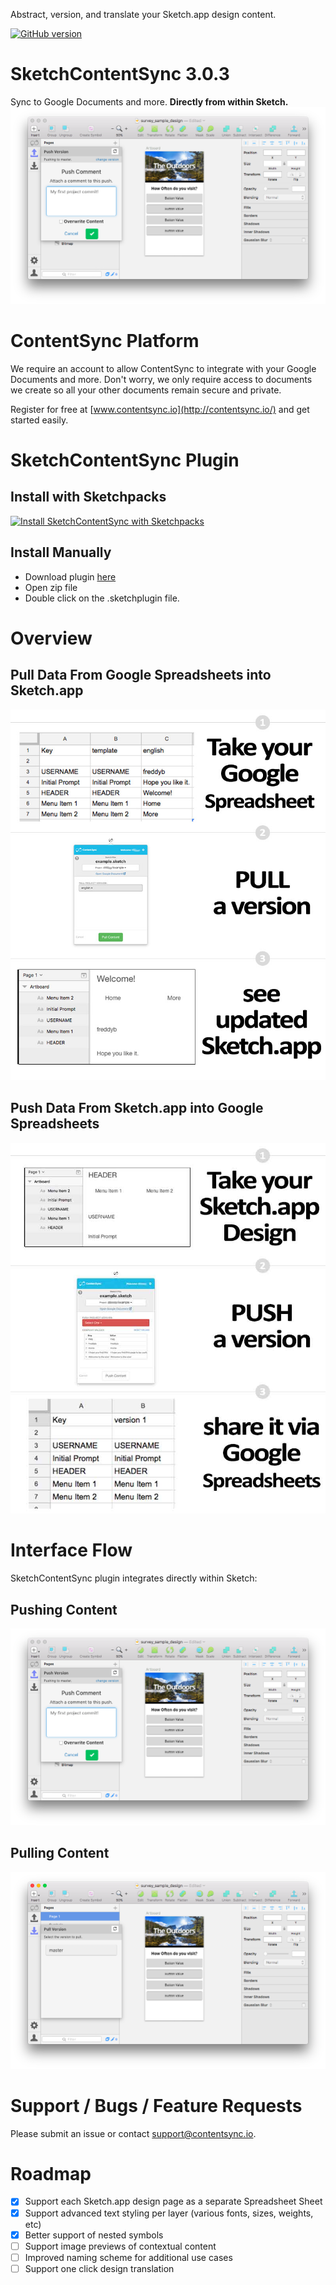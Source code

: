 Abstract, version, and translate your Sketch.app design content.

[![GitHub version](https://badge.fury.io/gh/contentsync%2FSketchContentSync.svg)](https://badge.fury.io/gh/contentsync%2FSketchContentSync.sketchplugin)



# SketchContentSync 3.0.3

Sync to Google Documents and more. **Directly from within Sketch.**
![PUSH](./docs/contentsyncapp/screen_push.png)


# ContentSync Platform

We require an account to allow ContentSync to integrate with your Google Documents and more. Don't worry, we only require access to documents we create so all your other documents remain secure and private.

Register for free at [www.contentsync.io](http://contentsync.io/) and get started easily.

# SketchContentSync Plugin

## Install with Sketchpacks
[![Install SketchContentSync with Sketchpacks](http://sketchpacks-com.s3.amazonaws.com/assets/badges/sketchpacks-badge-install.png "Install SketchContentSync with Sketchpacks")](https://sketchpacks.com/contentsync/SketchContentSync.sketchplugin/install)

## Install Manually
+ Download plugin [here](./SketchContentSync-3.0.3.zip)
+ Open zip file
+ Double click on the .sketchplugin file.

# Overview

## Pull Data From Google Spreadsheets into Sketch.app

![PUSH](./docs/contentsyncapp/feature_pull.jpg)

## Push Data From Sketch.app into Google Spreadsheets

![PUSH](./docs/contentsyncapp/feature_push.jpg)


# Interface Flow

SketchContentSync plugin integrates directly within Sketch:

## Pushing Content
![PUSH](./docs/contentsyncapp/screen_push.png)

## Pulling Content
![PULL](./docs/contentsyncapp/screen_pull.png)

# Support / Bugs / Feature Requests

Please submit an issue or contact [support@contentsync.io](mailto:support@contentsync.io).

# Roadmap

- [x] Support each Sketch.app design page as a separate Spreadsheet Sheet
- [x] Support advanced text styling per layer (various fonts, sizes, weights, etc)
- [x] Better support of nested symbols
- [ ] Support image previews of contextual content
- [ ] Improved naming scheme for additional use cases
- [ ] Support one click design translation
